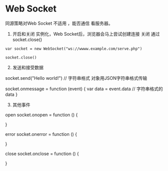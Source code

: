 # Web Socket

同源策略对Web Socket 不适用 ，能否通信 看服务器。

1. 开启和关闭
实例化，Web Socket后，浏览器会马上尝试创建连接
关闭 通过 socket.close()

```
var socket = new WebSocket("ws://wwww.example.com/serve.php")

socket.close()
```

2. 发送和接受数据

socket.send("Hello world!") // 字符串格式
对象用JSON字符串格式传输

socket.onmessage = function (event) {
  var data = event.data // 字符串格式的data
}

3. 其他事件

open
socket.onopen = function () {

}

error
socket.onerror = function () {
  
}

close
socket.onclose = function () {
  
}


